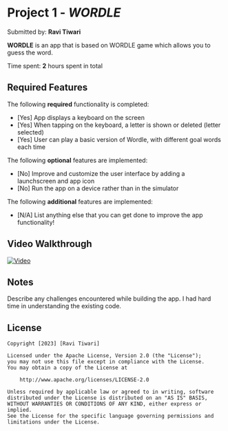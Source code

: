# Project 1 - *WORDLE*

Submitted by: **Ravi Tiwari**

**WORDLE** is an app that is based on WORDLE game which allows you to guess the word. 

Time spent: **2** hours spent in total

## Required Features

The following **required** functionality is completed:

- [Yes] App displays a keyboard on the screen
- [Yes] When tapping on the keyboard, a letter is shown or deleted (letter selected)
- [Yes] User can play a basic version of Wordle, with different goal words each time

The following **optional** features are implemented:

- [No] Improve and customize the user interface by adding a launchscreen and app icon
- [No] Run the app on a device rather than in the simulator

The following **additional** features are implemented:

- [N/A] List anything else that you can get done to improve the app functionality!

## Video Walkthrough
[![Video](https://img.youtube.com/vi/x04-D0KRB5Q/0.jpg)](https://www.youtube.com/watch?v=x04-D0KRB5Q)


## Notes

Describe any challenges encountered while building the app.
I had hard time in understanding the existing code. 

## License

    Copyright [2023] [Ravi Tiwari]

    Licensed under the Apache License, Version 2.0 (the "License");
    you may not use this file except in compliance with the License.
    You may obtain a copy of the License at

        http://www.apache.org/licenses/LICENSE-2.0

    Unless required by applicable law or agreed to in writing, software
    distributed under the License is distributed on an "AS IS" BASIS,
    WITHOUT WARRANTIES OR CONDITIONS OF ANY KIND, either express or implied.
    See the License for the specific language governing permissions and
    limitations under the License.
